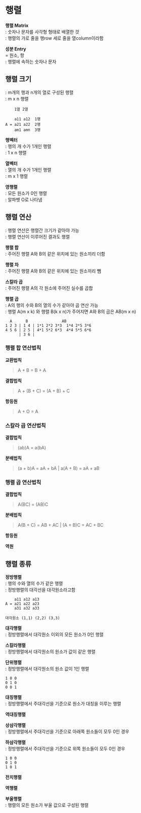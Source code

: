 # 행렬

**행렬 Matrix**  
: 숫자나 문자를 사각형 형태로 배열한 것  
: 행렬의 가로 줄을 행row 세로 줄을 열column이라함  

**성분 Entry**  
= 원소, 항  
: 행렬에 속하는 숫자나 문자  



## 행렬 크기
: m개의 행과 n개의 열로 구성된 행렬  
: m x n 행렬  

```
    1열 2열

    a11 a12  1행
A = a21 a22  2행
    am1 amn  3행
```


**행벡터**  
: 행의 개 수가 1개인 행렬  
: 1 x n 행렬  

**열벡터**  
: 열의 개 수가 1개인 행렬  
: m x 1 행렬  

**영행렬**  
: 모든 원소가 0인 행렬  
: 알파벳 O로 나타냄  



## 행렬 연산
: 행렬 연산은 행렬간 크기가 같아야 가능  
: 행렬 연산이 이루어진 결과도 행렬  


**행렬 합**  
: 주어진 행렬 A와 B의 같은 위치에 있는 원소끼리 더함  

**행렬 차**  
: 주어진 행렬 A와 B의 같은 위치에 있는 원소끼리 뺌  

**스칼라 곱**  
: 주어진 행렬 A의 각 원소에 주어진 실수를 곱합  

**행렬 곱**   
: A의 행의 수와 B의 열의 수가 같아야 곱 연산 가능  
: 행렬 A(m x k) 와 행렬 B(k x n)가 주어지면 A와 B의 곱은 AB(m x n)  

```
  A      B               AB
1 2 3 | 1 4 | 1*1 2*2 3*3  1*4 2*5 3*6
4 5 6 | 2 5 | 4*1 5*2 6*3  4*4 5*5 6*6
      | 3 6 | 
```



### 행렬 합 연산법칙

**교환법칙**  
> A + B = B + A

**결합법칙**  
> A + (B + C) = (A + B) + C

**항등원**  
> A + O = A



### 스칼라 곱 연산법칙

**결합법칙**  
> (ab)A = a(bA)

**분배법칙**  
> (a + b)A = aA + bA | a(A + B) = aA + aB



### 행렬 곱 연산법칙

**결합법칙**  
> A(BC) = (AB)C

**분배법칙**  
> A(B + C) = AB + AC | (A + B)C = AC + BC

**항등원**

**역원**



## 행렬 종류


**정방행렬**  
: 행의 수와 열의 수가 같은 행렬  
: 정방행렬의 대각선을 대각원소라고함  

```
    a11 a12 a13
A = a21 a22 a23
    a31 a32 a33

대각원소 (1,1) (2,2) (3,3)
```

**대각행렬**  
: 정방행렬에서 대각원소 이외의 모든 원소가 0인 행렬  

**스칼라행렬**  
: 정방행렬에서 대각원소의 원소가 값이 같은 행렬

**단위행렬**  
: 정방행렬에서 대각원소의 원소 값이 1인 행렬

```
1 0 0
0 1 0
0 0 1
```

**대칭행렬**  
: 정방행렬에서 주대각선을 기준으로 원소가 대칭을 이루는 행렬  

**역대칭행렬**

**상삼각행렬**  
: 정방행렬에서 주대각선을 기준으로 아래쪽 원소들이 모두 0인 경우  

**하삼각행렬**  
: 정방행렬에서 주대각선을 기준으로 위쪽 원소들이 모두 0인 경우  

```
1 0 0
0 1 0
1 0 1
```

**전치행렬**  

**역행렬**  

**부울행렬**  
: 행렬의 모든 원소가 부울 값으로 구성된 행렬  